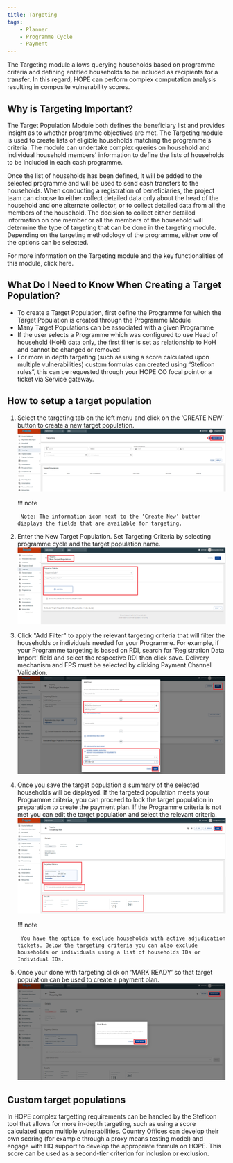 ```yaml
---
title: Targeting
tags:
    - Planner
    - Programme Cycle
    - Payment
---
```

The Targeting module allows querying households based on programme criteria and defining entitled households to be included as recipients for a transfer. In this regard, HOPE can perform complex computation analysis resulting in composite vulnerability scores.

## Why is Targeting Important?
The Target Population Module both defines the beneficiary list and provides insight as to whether programme objectives are met. The Targeting module is used to create lists of eligible households matching the programme's criteria. The module can undertake complex queries on household and individual household members' information to define the lists of households to be included in each cash programme.

Once the list of households has been defined, it will be added to the selected programme and will be used to send cash transfers to the households. When conducting a registration of beneficiaries, the project team can choose to either collect detailed data only about the head of the household and one alternate collector, or to collect detailed data from all the members of the household. The decision to collect either detailed information on one member or all the members of the household will determine the type of targeting that can be done in the targeting module. Depending on the targeting methodology of the programme, either one of the options can be selected.

For more information on the Targeting module and the key functionalities of this module, click here.

## What Do I Need to Know When Creating a Target Population?

- To create a Target Population, first define the Programme for which the Target Population is created through the Programme Module
- Many Target Populations can be associated with a given Programme
- If the user selects a Programme which was configured to use Head of household (HoH) data only, the first filter is set as relationship to HoH and cannot be changed or removed
- For more in depth targeting (such as using a score calculated upon multiple vulnerabilities) custom formulas can created using “Steficon rules”, this can be requested through your HOPE CO focal point or a ticket via Service gateway.


## How to setup a target population

1. Select the targeting tab on the left menu and click on the ‘CREATE NEW’ button to create a new target population.
    ![Image](_screenshots/targeting/targ_12.png)

    !!! note

        Note: The information icon next to the ‘Create New’ button displays the fields that are available for targeting.

1. Enter the New Target Population. Set Targeting Criteria by selecting programme cycle and the target population name.
    ![Image](_screenshots/targeting/targ_13.png)

4. Click "Add Filter" to apply the relevant targeting criteria that will filter the households or individuals needed for your Programme. For example, if your Programme targeting is based on RDI, search for 'Registration Data Import' field and select the respective RDI then click save. Delivery mechanism and FPS must be selected by clicking Payment Channel Validation.
    ![Image](_screenshots/targeting/targ_14.png)

4. Once you save the target population a summary of the selected households will be displayed. If the targeted population meets your Programme criteria, you can proceed to lock the target population in preparation to create the payment plan. If the Programme criteria is not met you can edit the target population and select the relevant criteria.
    ![Image](_screenshots/targeting/targ_15.png)

    !!! note

        You have the option to exclude households with active adjudication tickets. Below the targeting criteria you can also exclude households or individuals using a list of households IDs or Individual IDs.

5. Once your done with targeting click on ‘MARK READY’ so that target population can be used to create a payment plan.
    ![Image](_screenshots/targeting/targ_16.png)

## Custom target populations

In HOPE complex targetting requirements can be handled by the Steficon tool that allows for more in-depth targeting, such as using a score calculated upon multiple vulnerabilities. Country Offices can develop their own scoring (for example through a proxy means testing model) and engage with HQ support to develop the appropriate formula on HOPE. This score can be used as a second-tier criterion for inclusion or exclusion.
